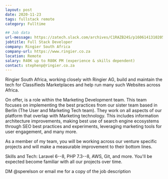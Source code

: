 ```yaml
---
layout: post
date: 2020-11-23
tags: fullstack remote
category: Fulltime

## Job data
url-message: https://zatech.slack.com/archives/C1RAZB24S/p1606141310205600
jobtitle: Full Stack Developer
company: Ringier South Africa
company-url: https://www.ringier.co.za
location: Remote
salary: R40K up to R80K PM (experience & skills dependent)
contact: stephenp@ringier.co.za
---
```

Ringier South Africa, working closely with Ringier AG, build and maintain the tech for Classifieds Marketplaces and help run many such Websites across Africa.

On offer, is a role within the Marketing Development team. This team focuses on implementing the best practices from our sister team based in Berlin (The User and Marketing Tech team). They work on all aspects of our platform that overlap with Marketing technology. This includes information architecture improvements, making best use of search engine ecosystems through SEO best practices and experiments, leveraging marketing tools for user engagement, and many more.

As a member of my team, you will be working across our venture specific projects and will make a measurable improvement to their bottom lines.

Skills and Tech: Laravel 6--8, PHP 7.3--8, AWS, Git, and more. You'll be expected become familiar with all our projects over time.

DM @sperelson or email me for a copy of the job description
